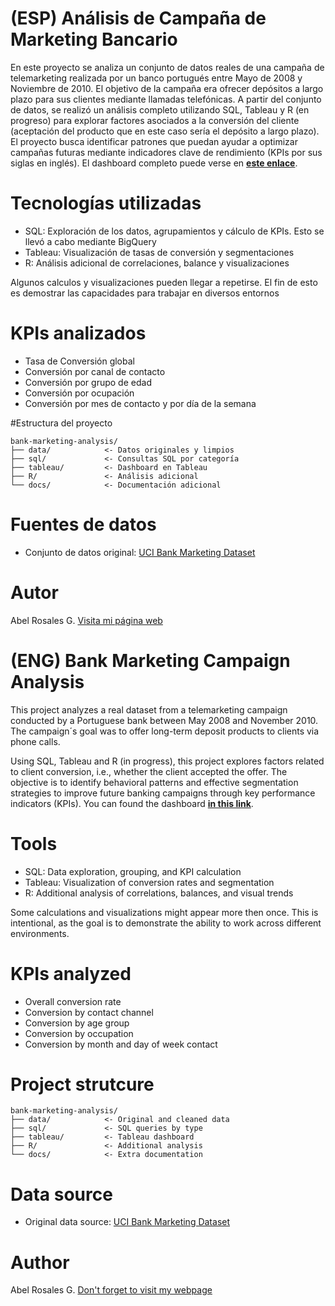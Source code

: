# (ESP) Análisis de Campaña de Marketing Bancario 
En este proyecto se analiza un conjunto de datos reales de una campaña de telemarketing realizada por un banco portugués entre Mayo de 2008 y Noviembre de 2010. El objetivo de la campaña era ofrecer depósitos a largo plazo para sus clientes mediante llamadas telefónicas. A partir del conjunto de datos, se realizó un análisis completo utilizando SQL, Tableau y R (en progreso) para explorar factores asociados a la conversión del cliente (aceptación del producto que en este caso sería el depósito a largo plazo). El proyecto busca identificar patrones que puedan ayudar a optimizar campañas futuras mediante indicadores clave de rendimiento (KPIs por sus siglas en inglés). El dashboard completo puede verse en [**este enlace**](https://public.tableau.com/views/banking_data_17476933621050/DashboardTelemarketing?:language=es-ES&:sid=&:redirect=auth&:display_count=n&:origin=viz_share_link).

# Tecnologías utilizadas
- SQL: Exploración de los datos, agrupamientos y cálculo de KPIs. Esto se llevó a cabo mediante BigQuery
- Tableau: Visualización de tasas de conversión y segmentaciones
- R: Análisis adicional de correlaciones, balance y visualizaciones

Algunos calculos y visualizaciones pueden llegar a repetirse. El fin de esto es demostrar las capacidades para trabajar en diversos entornos

# KPIs analizados 
- Tasa de Conversión global
- Conversión por canal de contacto
- Conversión por grupo de edad
- Conversión por ocupación
- Conversión por mes de contacto y por día de la semana

#Estructura del proyecto 
```
bank-marketing-analysis/
├── data/            <- Datos originales y limpios
├── sql/             <- Consultas SQL por categoría
├── tableau/         <- Dashboard en Tableau
├── R/               <- Análisis adicional
└── docs/            <- Documentación adicional
```

# Fuentes de datos 
- Conjunto de datos original: [UCI Bank Marketing Dataset](https://archive.ics.uci.edu/dataset/222/bank+marketing)

# Autor 
Abel Rosales G. [Visita mi página web](https://abelrg25.github.io/es/projects/)

# (ENG) Bank Marketing Campaign Analysis

This project analyzes a real dataset from a telemarketing campaign conducted by a Portuguese bank between May 2008 and November 2010. The campaign´s goal was to offer long-term deposit products to clients via phone calls. 

Using SQL, Tableau and R (in progress), this project explores factors related to client conversion, i.e., whether the client accepted the offer. The objective is to identify behavioral patterns and effective segmentation strategies to improve future banking campaigns through key performance indicators (KPIs). You can found the dashboard [**in this link**](https://public.tableau.com/views/banking_data_17476933621050/DashboardTelemarketing?:language=es-ES&:sid=&:redirect=auth&:display_count=n&:origin=viz_share_link).

# Tools 
- SQL: Data exploration, grouping, and KPI calculation 
- Tableau: Visualization of conversion rates and segmentation
- R: Additional analysis of correlations, balances, and visual trends

Some calculations and visualizations might appear more then once. This is intentional, as the goal is to demonstrate the ability to work across different environments. 

# KPIs analyzed 
- Overall conversion rate
- Conversion by contact channel
- Conversion by age group
- Conversion by occupation
- Conversion by month and day of week contact

# Project strutcure 
```
bank-marketing-analysis/
├── data/            <- Original and cleaned data
├── sql/             <- SQL queries by type
├── tableau/         <- Tableau dashboard
├── R/               <- Additional analysis
└── docs/            <- Extra documentation
```

# Data source 
- Original data source: [UCI Bank Marketing Dataset](https://archive.ics.uci.edu/dataset/222/bank+marketing)

# Author
  Abel Rosales G. [Don't forget to visit my webpage](https://abelrg25.github.io/en/projects/)
